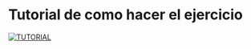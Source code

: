 # Tutorial de como hacer el ejercicio

[![TUTORIAL](https://www.tutorialroom.in/wp-content/uploads/2018/01/tutorial-img.jpg)](https://www.youtube.com/watch?v=R2LA6VSKsjg "TUTORIAL")
